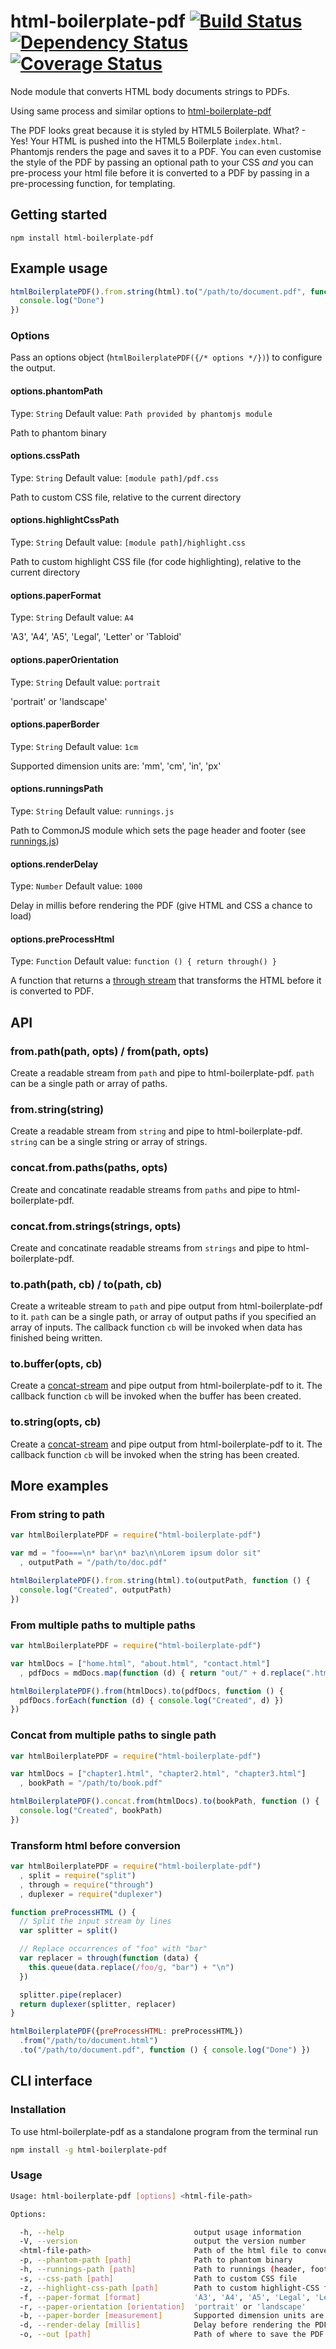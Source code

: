 html-boilerplate-pdf [![Build Status](https://travis-ci.org/cabbiepete/html-boilerplate-pdf.svg)](https://travis-ci.org/cabbiepete/html-boilerplate-pdf) [![Dependency Status](https://david-dm.org/cabbiepete/html-boilerplate-pdf.svg)](https://david-dm.org/cabbiepete/html-boilerplate-pdf) [![Coverage Status](https://img.shields.io/coveralls/cabbiepete/html-boilerplate-pdf.svg)](https://coveralls.io/r/cabbiepete/html-boilerplate-pdf?branch=master)
===

Node module that converts HTML body documents strings to PDFs.

Using same process and similar options to [html-boilerplate-pdf](https://github.com/alanshaw/markdown-pdf)

The PDF looks great because it is styled by HTML5 Boilerplate. What? - Yes! Your HTML is pushed into the HTML5 Boilerplate `index.html`. Phantomjs renders the page and saves it to a PDF. You can even customise the style of the PDF by passing an optional path to your CSS _and_ you can pre-process your html file before it is converted to a PDF by passing in a pre-processing function, for templating.

Getting started
---

    npm install html-boilerplate-pdf

Example usage
----

```javascript
htmlBoilerplatePDF().from.string(html).to("/path/to/document.pdf", function () {
  console.log("Done")
})
```

### Options

Pass an options object (`htmlBoilerplatePDF({/* options */})`) to configure the output.

#### options.phantomPath
Type: `String`
Default value: `Path provided by phantomjs module`

Path to phantom binary

#### options.cssPath
Type: `String`
Default value: `[module path]/pdf.css`

Path to custom CSS file, relative to the current directory

#### options.highlightCssPath
Type: `String`
Default value: `[module path]/highlight.css`

Path to custom highlight CSS file (for code highlighting), relative to the current directory

#### options.paperFormat
Type: `String`
Default value: `A4`

'A3', 'A4', 'A5', 'Legal', 'Letter' or 'Tabloid'

#### options.paperOrientation
Type: `String`
Default value: `portrait`

'portrait' or 'landscape'

#### options.paperBorder
Type: `String`
Default value: `1cm`

Supported dimension units are: 'mm', 'cm', 'in', 'px'

#### options.runningsPath
Type: `String`
Default value: `runnings.js`

Path to CommonJS module which sets the page header and footer (see [runnings.js](lib/runnings.js))

#### options.renderDelay
Type: `Number`
Default value: `1000`

Delay in millis before rendering the PDF (give HTML and CSS a chance to load)

#### options.preProcessHtml
Type: `Function`
Default value: `function () { return through() }`

A function that returns a [through stream](https://npmjs.org/package/through) that transforms the HTML before it is converted to PDF.

API
---

### from.path(path, opts) / from(path, opts)

Create a readable stream from `path` and pipe to html-boilerplate-pdf. `path` can be a single path or array of paths.

### from.string(string)

Create a readable stream from `string` and pipe to html-boilerplate-pdf. `string` can be a single string or array of strings.

### concat.from.paths(paths, opts)

Create and concatinate readable streams from `paths` and pipe to html-boilerplate-pdf.

### concat.from.strings(strings, opts)

Create and concatinate readable streams from `strings` and pipe to html-boilerplate-pdf.

### to.path(path, cb) / to(path, cb)

Create a writeable stream to `path` and pipe output from html-boilerplate-pdf to it. `path` can be a single path, or array of output paths if you specified an array of inputs. The callback function `cb` will be invoked when data has finished being written.

### to.buffer(opts, cb)

Create a [concat-stream](https://npmjs.org/package/concat-stream) and pipe output from html-boilerplate-pdf to it. The callback function `cb` will be invoked when the buffer has been created.

### to.string(opts, cb)

Create a [concat-stream](https://npmjs.org/package/concat-stream) and pipe output from html-boilerplate-pdf to it. The callback function `cb` will be invoked when the string has been created.

More examples
---

### From string to path

```javascript
var htmlBoilerplatePDF = require("html-boilerplate-pdf")

var md = "foo===\n* bar\n* baz\n\nLorem ipsum dolor sit"
  , outputPath = "/path/to/doc.pdf"

htmlBoilerplatePDF().from.string(html).to(outputPath, function () {
  console.log("Created", outputPath)
})
```

### From multiple paths to multiple paths

```javascript
var htmlBoilerplatePDF = require("html-boilerplate-pdf")

var htmlDocs = ["home.html", "about.html", "contact.html"]
  , pdfDocs = mdDocs.map(function (d) { return "out/" + d.replace(".html", ".pdf") })

htmlBoilerplatePDF().from(htmlDocs).to(pdfDocs, function () {
  pdfDocs.forEach(function (d) { console.log("Created", d) })
})
```

### Concat from multiple paths to single path

```javascript
var htmlBoilerplatePDF = require("html-boilerplate-pdf")

var htmlDocs = ["chapter1.html", "chapter2.html", "chapter3.html"]
  , bookPath = "/path/to/book.pdf"

htmlBoilerplatePDF().concat.from(htmlDocs).to(bookPath, function () {
  console.log("Created", bookPath)
})
```

### Transform html before conversion

```javascript
var htmlBoilerplatePDF = require("html-boilerplate-pdf")
  , split = require("split")
  , through = require("through")
  , duplexer = require("duplexer")

function preProcessHTML () {
  // Split the input stream by lines
  var splitter = split()

  // Replace occurrences of "foo" with "bar"
  var replacer = through(function (data) {
    this.queue(data.replace(/foo/g, "bar") + "\n")
  })

  splitter.pipe(replacer)
  return duplexer(splitter, replacer)
}

htmlBoilerplatePDF({preProcessHTML: preProcessHTML})
  .from("/path/to/document.html")
  .to("/path/to/document.pdf", function () { console.log("Done") })
```

CLI interface
---

### Installation

To use html-boilerplate-pdf as a standalone program from the terminal run

```sh
npm install -g html-boilerplate-pdf
```

### Usage

```sh
Usage: html-boilerplate-pdf [options] <html-file-path>

Options:

  -h, --help                             output usage information
  -V, --version                          output the version number
  <html-file-path>                       Path of the html file to convert
  -p, --phantom-path [path]              Path to phantom binary
  -h, --runnings-path [path]             Path to runnings (header, footer)
  -s, --css-path [path]                  Path to custom CSS file
  -z, --highlight-css-path [path]        Path to custom highlight-CSS file
  -f, --paper-format [format]            'A3', 'A4', 'A5', 'Legal', 'Letter' or 'Tabloid'
  -r, --paper-orientation [orientation]  'portrait' or 'landscape'
  -b, --paper-border [measurement]       Supported dimension units are: 'mm', 'cm', 'in', 'px'
  -d, --render-delay [millis]            Delay before rendering the PDF (give HTML and CSS a chance to load)
  -o, --out [path]                       Path of where to save the PDF
```
